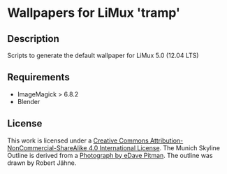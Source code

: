 # Wallpapers for LiMux 'tramp'

## Description

Scripts to generate the default wallpaper for LiMux 5.0 (12.04 LTS)

## Requirements

* ImageMagick > 6.8.2
* Blender

## License

This work is licensed under a [Creative Commons
Attribution-NonCommercial-ShareAlike 4.0 International
License](http://creativecommons.org/licenses/by-nc-sa/4.0/).
The Munich Skyline Outline is derived from a [Photograph by eDave
Pitman](https://www.flickr.com/photos/edavepitman/2627794158). The outline was
drawn by Robert Jähne.
